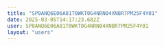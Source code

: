 ```yaml
---
title: "SP0ANQ6E06A81T0WKT0G4NRN04XNBR7PM25F4Y01"
date: 2025-03-05T14:17:23.682Z
user: SP0ANQ6E06A81T0WKT0G4NRN04XNBR7PM25F4Y01
layout: "users"
---
```

    